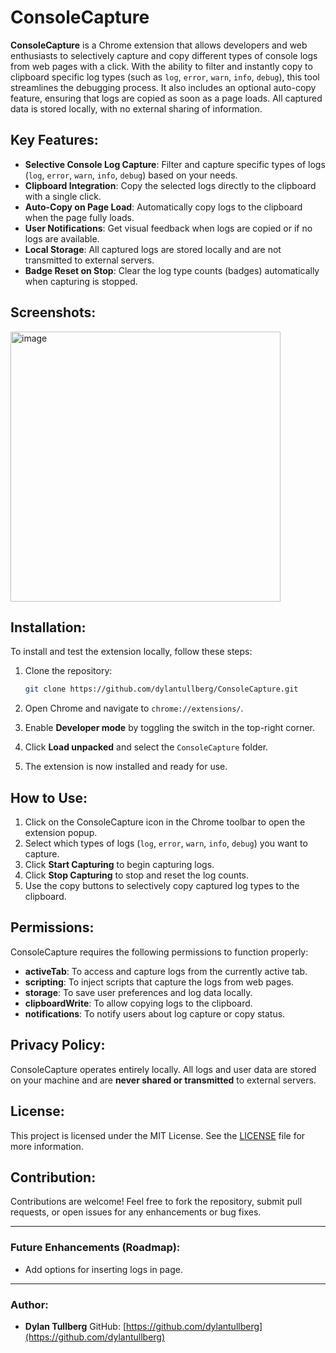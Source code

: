 # ConsoleCapture

**ConsoleCapture** is a Chrome extension that allows developers and web enthusiasts to selectively capture and copy different types of console logs from web pages with a click. With the ability to filter and instantly copy to clipboard specific log types (such as `log`, `error`, `warn`, `info`, `debug`), this tool streamlines the debugging process. It also includes an optional auto-copy feature, ensuring that logs are copied as soon as a page loads. All captured data is stored locally, with no external sharing of information.

## Key Features:
- **Selective Console Log Capture**: Filter and capture specific types of logs (`log`, `error`, `warn`, `info`, `debug`) based on your needs.
- **Clipboard Integration**: Copy the selected logs directly to the clipboard with a single click.
- **Auto-Copy on Page Load**: Automatically copy logs to the clipboard when the page fully loads.
- **User Notifications**: Get visual feedback when logs are copied or if no logs are available.
- **Local Storage**: All captured logs are stored locally and are not transmitted to external servers.
- **Badge Reset on Stop**: Clear the log type counts (badges) automatically when capturing is stopped.

## Screenshots:
<img width="432" alt="image" src="https://github.com/user-attachments/assets/1ea4c8c8-c7ad-42e8-bb29-5b1c4b4b2469">


## Installation:
To install and test the extension locally, follow these steps:

1. Clone the repository:
   ```bash
   git clone https://github.com/dylantullberg/ConsoleCapture.git
   ```

2. Open Chrome and navigate to `chrome://extensions/`.

3. Enable **Developer mode** by toggling the switch in the top-right corner.

4. Click **Load unpacked** and select the `ConsoleCapture` folder.

5. The extension is now installed and ready for use.

## How to Use:
1. Click on the ConsoleCapture icon in the Chrome toolbar to open the extension popup.
2. Select which types of logs (`log`, `error`, `warn`, `info`, `debug`) you want to capture.
3. Click **Start Capturing** to begin capturing logs.
4. Click **Stop Capturing** to stop and reset the log counts.
5. Use the copy buttons to selectively copy captured log types to the clipboard.

## Permissions:
ConsoleCapture requires the following permissions to function properly:
- **activeTab**: To access and capture logs from the currently active tab.
- **scripting**: To inject scripts that capture the logs from web pages.
- **storage**: To save user preferences and log data locally.
- **clipboardWrite**: To allow copying logs to the clipboard.
- **notifications**: To notify users about log capture or copy status.

## Privacy Policy:
ConsoleCapture operates entirely locally. All logs and user data are stored on your machine and are **never shared or transmitted** to external servers.

## License:
This project is licensed under the MIT License. See the [LICENSE](LICENSE) file for more information.

## Contribution:
Contributions are welcome! Feel free to fork the repository, submit pull requests, or open issues for any enhancements or bug fixes.

---

### Future Enhancements (Roadmap):
- Add options for inserting logs in page.

---

### Author:
- **Dylan Tullberg** GitHub: [https://github.com/dylantullberg](https://github.com/dylantullberg)

